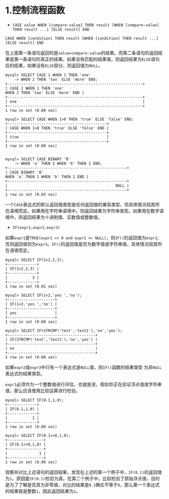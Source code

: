 # 1.控制流程函数

- `CASE value WHEN [compare-value] THEN result [WHEN [compare-value] THEN result ...] [ELSE result] END`

`CASE WHEN [condition] THEN result [WHEN [condition] THEN result ...] [ELSE result] END`

在上面第一条语句返回的是`value=compare-value`的结果。而第二条语句的返回结果是第一条语句的真正的结果。如果没有匹配的结果值，则返回结果为`ELSE`语句后的结果，如果没有`ELSE`部分，则返回值为`NULL`。
```
mysql> SELECT CASE 1 WHEN 1 THEN 'one'
    -> WHEN 2 THEN 'two' ELSE 'more' END;
+------------------------------------------------------------+
| CASE 1 WHEN 1 THEN 'one'
WHEN 2 THEN 'two' ELSE 'more' END |
+------------------------------------------------------------+
| one                                                        |
+------------------------------------------------------------+
1 row in set (0.00 sec)

mysql> SELECT CASE WHEN 1>0 THEN 'true' ELSE 'false' END;
+--------------------------------------------+
| CASE WHEN 1>0 THEN 'true' ELSE 'false' END |
+--------------------------------------------+
| true                                       |
+--------------------------------------------+
1 row in set (0.00 sec)


mysql> SELECT CASE BINARY 'B'
    -> WHEN 'a' THEN 1 WHEN 'b' THEN 2 END;
+-----------------------------------------------------+
| CASE BINARY 'B'
WHEN 'a' THEN 1 WHEN 'b' THEN 2 END |
+-----------------------------------------------------+
|                                                NULL |
+-----------------------------------------------------+
1 row in set (0.03 sec)

```
一个`CASE`表达式的默认返回值类型是任何返回值的兼容类型，但具体情况视其所在语境而定。如果用在字符串语境中，则返回结果为字符串类型。如果用在数字语境中，则返回结果为十进制值、实数值或整数值。

- `IF(expr1,expr2,expr3)`

如果`expr1`是`TRUE(expr1 <> 0 and expr1 <> NULL)`，则`IF()`的返回值为`expr2`; 否则返回值则为`expr3`。`IF()`的返回值是否为数字值或字符串值，具体情况视其所在语境而定。
```
mysql> SELECT IF(1>2,2,3);
+-------------+
| IF(1>2,2,3) |
+-------------+
|           3 |
+-------------+
1 row in set (0.01 sec)

mysql> SELECT IF(1<2,'yes ','no');
+---------------------+
| IF(1<2,'yes ','no') |
+---------------------+
| yes                 |
+---------------------+
1 row in set (0.00 sec)

mysql> SELECT IF(STRCMP('test','test1'),'no','yes');
+---------------------------------------+
| IF(STRCMP('test','test1'),'no','yes') |
+---------------------------------------+
| no                                    |
+---------------------------------------+
1 row in set (0.00 sec)

```
如果`expr2`或`expr3`中只有一个表达式是`NULL`值，则`IF()`函数的结果类型 为非`NULL`表达式的结果类型。

`expr1`必须作为一个整数值进行评估，也就是说，假如你正在验证浮点值或字符串值，那么应该使用比较运算进行检验。
```
mysql> SELECT IF(0.1,1,0);
+-------------+
| IF(0.1,1,0) |
+-------------+
|           1 |
+-------------+
1 row in set (0.00 sec)

mysql> SELECT IF(0.1<>0,1,0);
+----------------+
| IF(0.1<>0,1,0) |
+----------------+
|              1 |
+----------------+
1 row in set (0.00 sec)

```
观察并对比上述语句的返回结果，发现在上述的第一个例子中，`IF(0.1)`的返回值为`1`，原因是`IF(0.1)`检验为真。在第二个例子中，比较检验了原始浮点值，目的是为了了解是否其为非零值，对比的结果是`0.1`确实不等于`0`，那么第一个表达式的结果就是整数`1`，因此返回结果为`1`。

